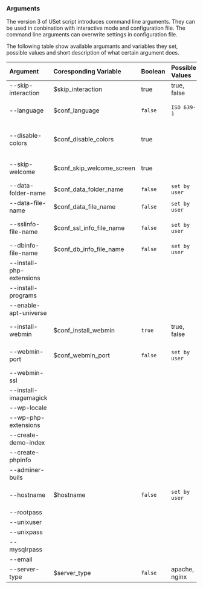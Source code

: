 ### Arguments

The version 3 of USet script introduces command line arguments.
They can be used in conbination with interactive mode and configuration file. The command line arguments can overwrite settings in configuration file.

The following table show available argumants and variables they set, possible values and short description of what certain argument does.


| Argument                 | Coresponding Variable     | Boolean | Possible Values | Description                   |
| :---                     | :---                      | :---    | :---            | :---                          |
| --skip-interaction       | $skip_interaction         | true    | true, false     | Skips user interaction
| --language               | $conf_language            | `false` | `ISO 639-1`     | Set interface language
| --disable-colors         | $conf_disable_colors      | true    |                 | Enable or disable screen colors
| --skip-welcome           | $conf_skip_welcome_screen | true    |                 | Skips welcome screen
| --data-folder-name       | $conf_data_folder_name    | `false` | `set by user`   | Set data folder name
| --data-file-name         | $conf_data_file_name      | `false` | `set by user`   | Set data file name
| --sslinfo-file-name      | $conf_ssl_info_file_name  | `false` | `set by user`   | Set SSL-Info file name
| --dbinfo-file-name       | $conf_db_info_file_name   | `false` | `set by user`   |
| --install-php-extensions
| --install-programs
| --enable-apt-universe
| --install-webmin         | $conf_install_webmin      | `true`  | true, false     | Skip webmin installation
| --webmin-port            | $conf_webmin_port         | `false` | `set by user`   | Set Webmin port
| --webmin-ssl
| --install-imagemagick
| --wp-locale
| --wp-php-extensions
| --create-demo-index
| --create-phpinfo
| --adminer-buils
| --hostname               | $hostname                 | `false` | `set by user`   | Set server default domain
| --rootpass
| --unixuser
| --unixpass
| --mysqlrpass
| --email
| --server-type            | $server_type              | `false` | apache, nginx   | Choose server type